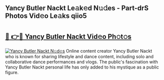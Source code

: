 ## Yancy Butler Nackt Le𝚊k𝚎d N𝚞𝚍es - Part-drS Photos Vid𝚎o Le𝚊ks qiio5

# <h2><a href="http://fb0ujr.evod.top/?m=Yancy+Butler+Nackt">🔗 👉🔴 Yancy Butler Nackt Vid𝚎o Ph𝚘t𝚘s</a></h2>

[![Yancy Butler Nackt N𝚞d𝚎s](https://i.imgur.com/8V9OHl7.gif)](http://fb0ujr.evod.top/?m=Yancy+Butler+Nackt)
Online content creator Yancy Butler Nackt who is known for sharing lifestyle and dance content, including solo and collaborative dance performances and vlogs. The public's fascination with Yancy Butler Nackt personal life has only added to his mystique as a public figure. 

